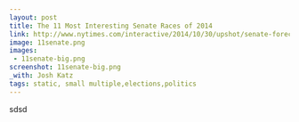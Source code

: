 ```yaml
---
layout: post
title: The 11 Most Interesting Senate Races of 2014
link: http://www.nytimes.com/interactive/2014/10/30/upshot/senate-forecast-comparisons.html
image: 11senate.png
images:
 - 11senate-big.png
screenshot: 11senate-big.png
_with: Josh Katz
tags: static, small multiple,elections,politics
---
```


sdsd